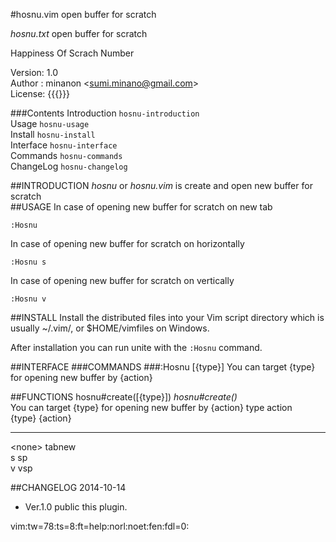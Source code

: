 #hosnu.vim
open buffer for scratch

*hosnu.txt*	open buffer for scratch  

Happiness Of Scrach Number  

Version: 1.0  
Author : minanon &lt;sumi.minano@gmail.com&gt;  
License: {{{}}}  


###Contents
Introduction		`hosnu-introduction`  
Usage			`hosnu-usage`  
Install			`hosnu-install`  
Interface		`hosnu-interface`  
Commands		  `hosnu-commands`  
ChangeLog		`hosnu-changelog`  

##INTRODUCTION
*hosnu* or *hosnu.vim* is create and open new buffer for scratch  
##USAGE
In case of opening new buffer for scratch on new tab  

```vim
:Hosnu
```



In case of opening new buffer for scratch on horizontally  


```vim
:Hosnu s
```



In case of opening new buffer for scratch on vertically  


```vim
:Hosnu v
```




##INSTALL
Install the distributed files into your Vim script directory which is usually ~/.vim/, or $HOME/vimfiles on Windows.  

After installation you can run unite with the `:Hosnu` command.  

##INTERFACE
###COMMANDS
###:Hosnu [{type}]
You can target {type} for opening new buffer by {action}  

##FUNCTIONS
hosnu#create([{type}])			*hosnu#create()*  
You can target {type} for opening new buffer by {action} type		action  
{type}		{action}  
----------	----------  
&lt;none&gt;		tabnew  
s		sp  
v		vsp  


##CHANGELOG
2014-10-14  

- Ver.1.0 public this plugin.

vim:tw=78:ts=8:ft=help:norl:noet:fen:fdl=0:  
